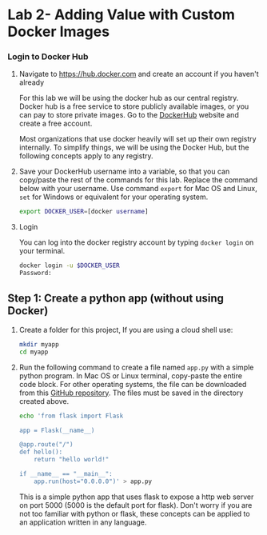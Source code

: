 # Lab 2- Adding Value with Custom Docker Images

### Login to Docker Hub

1. Navigate to https://hub.docker.com and create an account if you haven't already

    For this lab we will be using the docker hub as our central registry. Docker hub is a free service to store publicly available images, or you can pay to store private images. Go to the [DockerHub](https://hub.docker.com) website and create a free account.

    Most organizations that use docker heavily will set up their own registry internally. To simplify things, we will be using the Docker Hub, but the following concepts apply to any registry.

1. Save your DockerHub username into a variable, so that you can copy/paste the rest of the commands for this lab. Replace the command below with your username. Use command `export` for Mac OS and Linux, `set` for Windows or equivalent for your operating system.

    ```sh
    export DOCKER_USER=[docker username]
    ```

1. Login

    You can log into the docker registry account by typing `docker login` on your terminal.

    ```sh
    docker login -u $DOCKER_USER
    Password:
    ```

## Step 1: Create a python app (without using Docker)

1. Create a folder for this project, If you are using a cloud shell use:

    ```sh
    mkdir myapp
    cd myapp
    ```

1. Run the following command to create a file named `app.py` with a simple python program. In Mac OS or Linux terminal, copy-paste the entire code block. For other operating systems, the file can be downloaded from this [GitHub repository](https://github.com/IraAngeles-IBM/docker101/tree/master/files). The files must be saved in the directory created above.

    ```bash
    echo 'from flask import Flask

    app = Flask(__name__)

    @app.route("/")
    def hello():
        return "hello world!"

    if __name__ == "__main__":
        app.run(host="0.0.0.0")' > app.py
    ```

    This is a simple python app that uses flask to expose a http web server on port 5000 (5000 is the default port for flask). Don't worry if you are not too familiar with python or flask, these concepts can be applied to an application written in any language.

